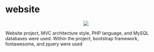 # website
<p align="center">
  <img src="https://diamonddnd.com/PWA/DND.png" />
</p>
Website project, MVC architecture style, PHP language, and MySQL databases were used. Within the project, bootstrap framework, fontawesome, and jquery were used
